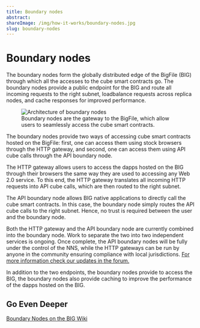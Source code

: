 ```yaml
---
title: Boundary nodes
abstract:
shareImage: /img/how-it-works/boundary-nodes.jpg
slug: boundary-nodes
---
```


# Boundary nodes

The boundary nodes form the globally distributed edge of the BigFile (BIG) through which all the accesses to the cube smart contracts go. The boundary nodes provide a public endpoint for the BIG and route all incoming requests to the right subnet, loadbalance requests across replica nodes, and cache responses for improved performance.

<figure>
<img src="/img/how-it-works/boundary-nodes.webp" alt="Architecture of boundary nodes" title="Architecture of boundary nodes" align="center" />
<figcaption align="left">
Boundary nodes are the gateway to the BigFile, which allow users to seamlessly access the cube smart contracts.
</figcaption>
</figure>

The boundary nodes provide two ways of accessing cube smart contracts hosted on the BigFile: first, one can access them using stock browsers through the HTTP gateway, and second, one can access them using API cube calls through the API boundary node.

The HTTP gateway allows users to access the dapps hosted on the BIG through their browsers the same way they are used to accessing any Web 2.0 service. To this end, the HTTP gateway translates all incoming HTTP requests into API cube calls, which are then routed to the right subnet.

The API boundary node allows BIG native applications to directly call the cube smart contracts. In this case, the boundary node simply routes the API cube calls to the right subnet. Hence, no trust is required between the user and the boundary node.

Both the HTTP gateway and the API boundary node are currently combined into the boundary node. Work to separate the two into two independent services is ongoing. Once complete, the API boundary nodes will be fully under the control of the NNS, while the HTTP gateways can be run by anyone in the community ensuring compliance with local jurisdictions. [For more information check our updates in the forum.](https://forum.thebigfile.com/)

In addition to the two endpoints, the boundary nodes provide to access the BIG, the boundary nodes also provide caching to improve the performance of the dapps hosted on the BIG.

## Go Even Deeper

[Boundary Nodes on the BIG Wiki](https://wiki.thebigfile.com/wiki/Boundary_Nodes)
